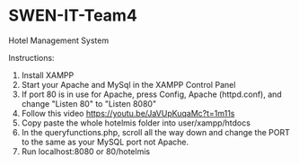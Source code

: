 # SWEN-IT-Team4
Hotel Management System

Instructions:
1. Install XAMPP
2. Start your Apache and MySql in the XAMPP Control Panel
3. If port 80 is in use for Apache, press Config, Apache (httpd.conf), and change "Listen 80" to "Listen 8080"
4. Follow this video https://youtu.be/JaVUpKuqaMc?t=1m11s
5. Copy paste the whole hotelmis folder into user/xampp/htdocs
5. In the queryfunctions.php, scroll all the way down and change the PORT to the same as your MySQL port not Apache.
6. Run localhost:8080 or 80/hotelmis
